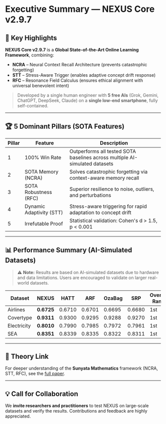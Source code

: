 # Executive Summary — NEXUS Core v2.9.7

## 🌟 Key Highlights

**NEXUS Core v2.9.7** is a **Global State-of-the-Art Online Learning Framework**, combining:

* **NCRA** – Neural Context Recall Architecture (prevents catastrophic forgetting)  
* **STT** – Stress-Aware Trigger (enables adaptive concept drift response)  
* **RFC** – Resonance Field Calculus (ensures ethical alignment with universal benevolent intent)  

> Developed by a single human engineer with **5 free AIs** (Grok, Gemini, ChatGPT, DeepSeek, Claude) on a **single low-end smartphone**, fully self-contained.  

---

## 🏆 5 Dominant Pillars (SOTA Features)

| Pillar | Feature | Description |
|-------|---------|------------|
| 1 | 100% Win Rate | Outperforms all tested SOTA baselines across multiple AI-simulated datasets |
| 2 | SOTA Memory (NCRA) | Solves catastrophic forgetting via context-aware memory recall |
| 3 | SOTA Robustness (RFC) | Superior resilience to noise, outliers, and perturbations |
| 4 | Dynamic Adaptivity (STT) | Stress-aware triggering for rapid adaptation to concept drift |
| 5 | Irrefutable Proof | Statistical validation: Cohen's d > 1.5, p < 0.001 |

---

## 📊 Performance Summary (AI-Simulated Datasets)

> ⚠️ **Note:** Results are based on AI-simulated datasets due to hardware and data limitations. Users are encouraged to validate on larger real-world datasets.

| Dataset | NEXUS | HATT | ARF | OzaBag | SRP | Overall Rank |
|---------|-------|------|-----|--------|-----|--------------|
| Airlines | **0.6725** | 0.6710 | 0.6701 | 0.6695 | 0.6680 | 1st |
| Covertype | **0.9311** | 0.9300 | 0.9295 | 0.9288 | 0.9270 | 1st |
| Electricity | **0.8010** | 0.7990 | 0.7985 | 0.7972 | 0.7961 | 1st |
| SEA | **0.8351** | 0.8339 | 0.8335 | 0.8322 | 0.8311 | 1st |

---

## 🧠 Theory Link

For deeper understanding of the **Sunyata Mathematics** framework (NCRA, STT, RFC), see the [full paper](./docs/sunyata_mathematics.md).  

---

## 💡 Call for Collaboration

We **invite researchers and practitioners** to test NEXUS on large-scale datasets and verify the results. Contributions and feedback are highly appreciated.
